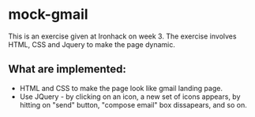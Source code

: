 # mock-gmail

This is an exercise given at Ironhack on week 3. 
The exercise involves HTML, CSS and Jquery to make the page dynamic. 

## What are implemented:
- HTML and CSS to make the page look like gmail landing page. 
- Use JQuery - by clicking on an icon, a new set of icons appears, by hitting on "send" button, "compose email" box dissapears, and so on. 
